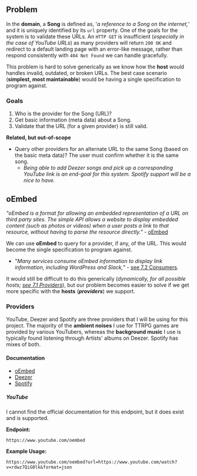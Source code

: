 ## Problem

In the **domain**, a **Song** is defined as, '*a reference to a Song on the internet,*' and it is uniquely identified by its `url` property. One of the goals for the system is to validate these URLs. An `HTTP GET` is insufficient (*especially in the case of YouTube URLs*) as many providers will return `200 OK` and redirect to a default landing page with an error-like message, rather than respond consistently with `404 Not Found` we can handle gracefully.

This problem is hard to solve generically as we know how the **host** would handles invalid, outdated, or broken URLs. The best case scenario (**simplest, most maintainable**) would be having a single specification to program against.

### Goals

1. Who is the provider for the Song (URL)?
2. Get basic information (meta data) about a Song.
3. Validate that the URL (for a given provider) is still valid.

**Related, but out-of-scope**
-  Query other providers for an alternate URL to the same Song (based on the basic meta data)? The user must confirm whether it is the same song. 
	- *Being able to add Deezer songs and pick up a corresponding YouTube link is an end-goal for this system. Spotify support will be a nice to have.*

## oEmbed

*"oEmbed is a format for allowing an embedded representation of a URL on third party sites. The simple API allows a website to display embedded content (such as photos or videos) when a user posts a link to that resource, without having to parse the resource directly."* - [oEmbed](https://oembed.com/)

We can use **oEmbed** to query for a provider, if any, of the URL. This would become the single specification to program against.
- "*Many services consume oEmbed information to display link information, including WordPress and Slack,*" - [see 7.2 Consumers](https://oembed.com/#section7.2).

It would still be difficult to do this generically (*dynamically, for all possible hosts; [see 7.1 Providers](https://oembed.com/#section7.1)*), but our problem becomes easier to solve if we get more specific with the **hosts** (***providers***) we support.
### Providers

YouTube, Deezer and Spotify are three providers that I will be using for this project. The majority of the **ambient noises** I use for TTRPG games are provided by various YouTubers, whereas the **background music** I use is typically found listening through Artists' albums on Deezer. Spotify has mixes of both.
#### Documentation

- [oEmbed](https://oembed.com/)
- [Deezer](https://developers.deezer.com/api/oembed)
- [Spotify](https://developer.spotify.com/documentation/embeds/reference/oembed)

##### YouTube

I cannot find the official documentation for this endpoint, but it does exist and is supported.

**Endpoint:**

```
https://www.youtube.com/oembed
```

**Example Usage:**

```
https://www.youtube.com/oembed?url=https://www.youtube.com/watch?v=rdwz7QiG0lk&format=json
```

